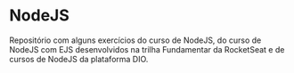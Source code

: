 # NodeJS
Repositório com alguns exercícios do curso de NodeJS, do curso de NodeJS com EJS desenvolvidos na trilha Fundamentar da RocketSeat e de cursos de NodeJS da plataforma DIO.
